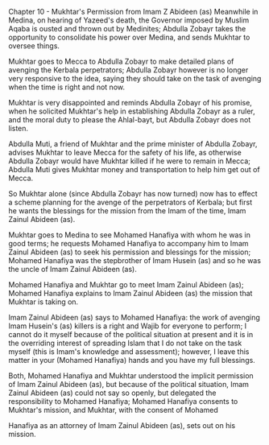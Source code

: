 


Chapter 10 - Mukhtar's Permission from Imam Z Abideen (as)
Meanwhile in Medina, on hearing of Yazeed's death, the Governor imposed
by Muslim Aqaba is ousted and thrown out by Medinites; Abdulla Zobayr
takes the opportunity to consolidate his power over Medina, and sends
Mukhtar to oversee things.

Mukhtar goes to Mecca to Abdulla Zobayr to make detailed plans of
avenging the Kerbala perpetrators; Abdulla Zobayr however is no longer
very responsive to the idea, saying they should take on the task of
avenging when the time is right and not now.

Mukhtar is very disappointed and reminds Abdulla Zobayr of his promise,
when he solicited Mukhtar's help in establishing Abdulla Zobayr as a
ruler, and the moral duty to please the Ahlal-bayt, but Abdulla Zobayr
does not listen.

Abdulla Muti, a friend of Mukhtar and the prime minister of Abdulla
Zobayr, advises Mukhtar to leave Mecca for the safety of his life, as
otherwise Abdulla Zobayr would have Mukhtar killed if he were to remain
in Mecca; Abdulla Muti gives Mukhtar money and transportation to help
him get out of Mecca.

So Mukhtar alone (since Abdulla Zobayr has now turned) now has to effect
a scheme planning for the avenge of the perpetrators of Kerbala; but
first he wants the blessings for the mission from the Imam of the time,
Imam Zainul Abideen (as).

Mukhtar goes to Medina to see Mohamed Hanafiya with whom he was in good
terms; he requests Mohamed Hanafiya to accompany him to Imam Zainul
Abideen (as) to seek his permission and blessings for the mission;
Mohamed Hanafiya was the step­brother of Imam Husein (as) and so he was
the uncle of Imam Zainul Abideen (as).

Mohamed Hanafiya and Mukhtar go to meet Imam Zainul Abideen (as);
Mohamed Hanafiya explains to Imam Zainul Abideen (as) the mission that
Mukhtar is taking on.

Imam Zainul Abideen (as) says to Mohamed Hanafiya: the work of avenging
Imam Husein's (as) killers is a right and Wajib for everyone to perform;
I cannot do it myself because of the political situation at present and
it is in the overriding interest of spreading Islam that I do not take
on the task myself (this is Imam's knowledge and assessment); however, I
leave this matter in your (Mohamed Hanafiya) hands and you have my full
blessings.

Both, Mohamed Hanafiya and Mukhtar understood the implicit permission of
Imam Zainul Abideen (as), but because of the political situation, Imam
Zainul Abideen (as) could not say so openly, but delegated the
responsibility to Mohamed Hanafiya; Mohamed Hanafiya consents to
Mukhtar's mission, and Mukhtar, with the consent of Mohamed

Hanafiya as an attorney of Imam Zainul Abideen (as), sets out on his
mission.


